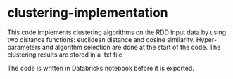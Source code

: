 # clustering-implementation
This code implements clustering algorithms on the RDD input data by using two distance functions: euclidean distance and cosine similarity. Hyper-parameters and algorithm selection are done at the start of the code. The clustering results are stored in a .txt file

The code is written in Databricks notebook before it is exported.

